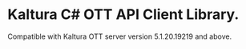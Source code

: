 # Kaltura C# OTT API Client Library.
Compatible with Kaltura OTT server version 5.1.20.19219 and above.
